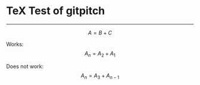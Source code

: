 # TeX Test of gitpitch

---

$$ A = B + C $$

Works:
$$ A_n = A_2 + A_1 $$

Does not work:
$$ A_n = A_3 + A_{n-1} $$



